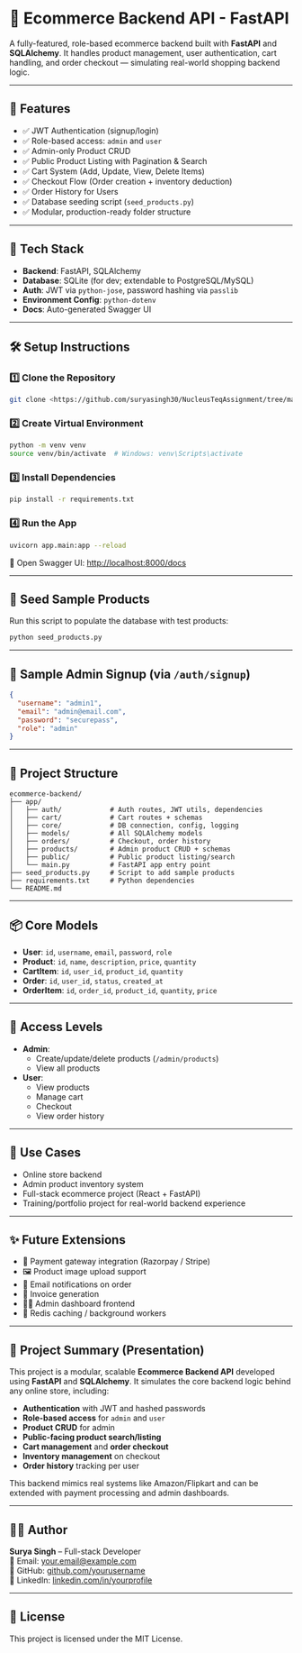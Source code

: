 # 🛒 Ecommerce Backend API - FastAPI

A fully-featured, role-based ecommerce backend built with **FastAPI** and **SQLAlchemy**. It handles product management, user authentication, cart handling, and order checkout — simulating real-world shopping backend logic.

---

## 🚀 Features

- ✅ JWT Authentication (signup/login)
- ✅ Role-based access: `admin` and `user`
- ✅ Admin-only Product CRUD
- ✅ Public Product Listing with Pagination & Search
- ✅ Cart System (Add, Update, View, Delete Items)
- ✅ Checkout Flow (Order creation + inventory deduction)
- ✅ Order History for Users
- ✅ Database seeding script (`seed_products.py`)
- ✅ Modular, production-ready folder structure

---

## 🧠 Tech Stack

- **Backend**: FastAPI, SQLAlchemy
- **Database**: SQLite (for dev; extendable to PostgreSQL/MySQL)
- **Auth**: JWT via `python-jose`, password hashing via `passlib`
- **Environment Config**: `python-dotenv`
- **Docs**: Auto-generated Swagger UI

---

## 🛠️ Setup Instructions

### 1️⃣ Clone the Repository
```bash
git clone <https://github.com/suryasingh30/NucleusTeqAssignment/tree/master/E-commerceBackend>
```

### 2️⃣ Create Virtual Environment
```bash
python -m venv venv
source venv/bin/activate  # Windows: venv\Scripts\activate
```

### 3️⃣ Install Dependencies
```bash
pip install -r requirements.txt
```

### 4️⃣ Run the App
```bash
uvicorn app.main:app --reload
```

📖 Open Swagger UI: [http://localhost:8000/docs](http://localhost:8000/docs)

---

## 🧪 Seed Sample Products

Run this script to populate the database with test products:
```bash
python seed_products.py
```

---

## 🧾 Sample Admin Signup (via `/auth/signup`)
```json
{
  "username": "admin1",
  "email": "admin@email.com",
  "password": "securepass",
  "role": "admin"
}
```

---

## 📂 Project Structure

```
ecommerce-backend/
├── app/
│   ├── auth/            # Auth routes, JWT utils, dependencies
│   ├── cart/            # Cart routes + schemas
│   ├── core/            # DB connection, config, logging
│   ├── models/          # All SQLAlchemy models
│   ├── orders/          # Checkout, order history
│   ├── products/        # Admin product CRUD + schemas
│   ├── public/          # Public product listing/search
│   └── main.py          # FastAPI app entry point
├── seed_products.py     # Script to add sample products
├── requirements.txt     # Python dependencies
└── README.md
```

---

## 📦 Core Models

- **User**: `id`, `username`, `email`, `password`, `role`
- **Product**: `id`, `name`, `description`, `price`, `quantity`
- **CartItem**: `id`, `user_id`, `product_id`, `quantity`
- **Order**: `id`, `user_id`, `status`, `created_at`
- **OrderItem**: `id`, `order_id`, `product_id`, `quantity`, `price`

---

## 🔐 Access Levels

- **Admin**:
  - Create/update/delete products (`/admin/products`)
  - View all products
- **User**:
  - View products
  - Manage cart
  - Checkout
  - View order history

---

## 🎯 Use Cases

- Online store backend
- Admin product inventory system
- Full-stack ecommerce project (React + FastAPI)
- Training/portfolio project for real-world backend experience

---

## ✨ Future Extensions

- 🛒 Payment gateway integration (Razorpay / Stripe)
- 🖼️ Product image upload support
- 📩 Email notifications on order
- 🧾 Invoice generation
- 🧑‍💼 Admin dashboard frontend
- 🧠 Redis caching / background workers

---

## 🧠 Project Summary (Presentation)

This project is a modular, scalable **Ecommerce Backend API** developed using **FastAPI** and **SQLAlchemy**. It simulates the core backend logic behind any online store, including:

- **Authentication** with JWT and hashed passwords
- **Role-based access** for `admin` and `user`
- **Product CRUD** for admin
- **Public-facing product search/listing**
- **Cart management** and **order checkout**
- **Inventory management** on checkout
- **Order history** tracking per user

This backend mimics real systems like Amazon/Flipkart and can be extended with payment processing and admin dashboards.

---

## 👨‍💻 Author

**Surya Singh** – Full-stack Developer  
📧 Email: your.email@example.com  
🔗 GitHub: [github.com/yourusername](https://github.com/yourusername)  
🔗 LinkedIn: [linkedin.com/in/yourprofile](https://linkedin.com/in/yourprofile)

---

## 📝 License

This project is licensed under the MIT License.
